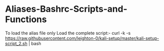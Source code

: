 # Aliases-Bashrc-Scripts-and-Functions

To load the alias file only
Load the complete script:-
curl -k -s https://raw.githubusercontent.com/leighton-0/kali-setup/master/kali-setup-script_2.sh | bash

